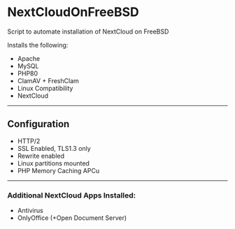# NextCloudOnFreeBSD
Script to automate installation of NextCloud on FreeBSD

Installs the following:

* Apache
* MySQL
* PHP80
* ClamAV + FreshClam
* Linux Compatibility
* NextCloud

------------

## Configuration

* HTTP/2
* SSL Enabled, TLS1.3 only
* Rewrite enabled
* Linux partitions mounted
* PHP Memory Caching APCu

------------

### Additional NextCloud Apps Installed:
* Antivirus
* OnlyOffice (+Open Document Server)
